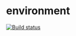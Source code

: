 # environment
[![Build status](https://ci.appveyor.com/api/projects/status/dsq5agva43nugx85?svg=true)](https://ci.appveyor.com/project/maria-namira/environment)

